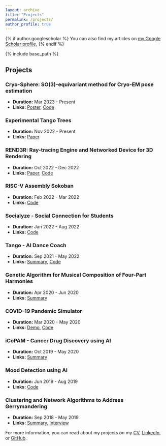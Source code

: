 ```yaml
---
layout: archive
title: "Projects"
permalink: /projects/
author_profile: true
---
```


{% if author.googlescholar %}
  You can also find my articles on <u><a href="{{author.googlescholar}}">my Google Scholar profile</a>.</u>
{% endif %}

{% include base_path %}

## Projects

### Cryo-Sphere: SO(3)-equivariant method for Cryo-EM pose estimation
- **Duration:** Mar 2023 - Present
- **Links:** [Poster](https://example.com/cryo-sphere-poster), [Code](https://github.com/vedadehhc/cryo-sphere)

### Experimental Tango Trees
- **Duration:** Nov 2022 - Present
- **Links:** [Paper](https://github.com/vedadehhc/experimental-tango-trees)

### REND3R: Ray-tracing Engine and Networked Device for 3D Rendering
- **Duration:** Oct 2022 - Dec 2022
- **Links:** [Paper](https://github.com/vedadehhc/rend3r-paper), [Code](https://github.com/vedadehhc/rend3r)

### RISC-V Assembly Sokoban
- **Duration:** Feb 2022 - Mar 2022
- **Links:** [Code](https://github.com/vedadehhc/risc-v-sokoban)

### Socialyze - Social Connection for Students
- **Duration:** Jan 2022 - Aug 2022
- **Links:** [Code](https://github.com/vedadehhc/socialyze)

### Tango - AI Dance Coach
- **Duration:** Sep 2021 - May 2022
- **Links:** [Summary](https://github.com/vedadehhc/tango-summary), [Code](https://github.com/vedadehhc/tango)

### Genetic Algorithm for Musical Composition of Four-Part Harmonies
- **Duration:** Apr 2020 - Jun 2020
- **Links:** [Summary](https://github.com/vedadehhc/genetic-algorithm-summary)

### COVID-19 Pandemic Simulator
- **Duration:** Mar 2020 - May 2020
- **Links:** [Demo](https://github.com/vedadehhc/covid-simulator-demo), [Code](https://github.com/vedadehhc/covid-simulator)

### iCoPAM - Cancer Drug Discovery using AI
- **Duration:** Oct 2019 - May 2020
- **Links:** [Summary](https://github.com/vedadehhc/icopam-summary)

### Mood Detection using AI
- **Duration:** Jun 2019 - Aug 2019
- **Links:** [Code](https://github.com/vedadehhc/mood-detection)

### Clustering and Network Algorithms to Address Gerrymandering
- **Duration:** Sep 2018 - May 2019
- **Links:** [Summary](https://github.com/vedadehhc/clustering-summary), [Interview](https://github.com/vedadehhc/clustering-interview)

For more information, you can read about my projects on my [CV](/files/CV_Dev.pdf), [LinkedIn](https://linkedin.com/in/dev-chheda-6497bb1a7), or [GitHub](https://github.com/vedadehhc).
